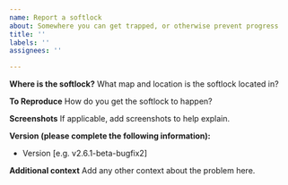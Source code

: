 ```yaml
---
name: Report a softlock
about: Somewhere you can get trapped, or otherwise prevent progress
title: ''
labels: ''
assignees: ''

---
```


**Where is the softlock?**
What map and location is the softlock located in?

**To Reproduce**
How do you get the softlock to happen?

**Screenshots**
If applicable, add screenshots to help explain.

**Version (please complete the following information):**
 - Version [e.g. v2.6.1-beta-bugfix2]

**Additional context**
Add any other context about the problem here.
